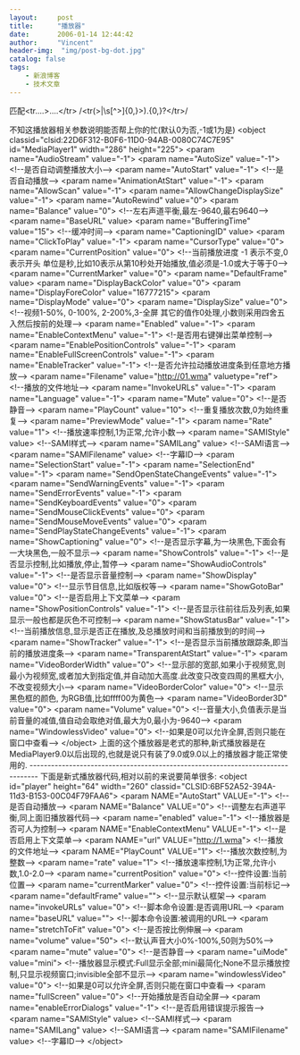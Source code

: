 ```yaml
---
layout:     post
title:      "播放器"
date:       2006-01-14 12:44:42
author:     "Vincent"
header-img:  "img/post-bg-dot.jpg"
catalog: false
tags:
    - 新浪博客
    - 技术文章
---
```




匹配&lt;tr....&gt;....&lt;/tr&gt; /&lt;tr(&gt;|\s[^&gt;]{0,}&gt;).{0,}?&lt;\/tr&gt;/
 
 

不知这播放器相关参数说明能否帮上你的忙(默认0为否,-1或1为是) &lt;object classid="clsid:22D6F312-B0F6-11D0-94AB-0080C74C7E95" id="MediaPlayer1" width="286" height="225"&gt; &lt;param name="AudioStream" value="-1"&gt; &lt;param name="AutoSize" value="-1"&gt; &lt;!--是否自动调整播放大小--&gt; &lt;param name="AutoStart" value="-1"&gt; &lt;!--是否自动播放--&gt; &lt;param name="AnimationAtStart" value="-1"&gt; &lt;param name="AllowScan" value="-1"&gt; &lt;param name="AllowChangeDisplaySize" value="-1"&gt; &lt;param name="AutoRewind" value="0"&gt; &lt;param name="Balance" value="0"&gt; &lt;!--左右声道平衡,最左-9640,最右9640--&gt; &lt;param name="BaseURL" value&gt; &lt;param name="BufferingTime" value="15"&gt; &lt;!--缓冲时间--&gt; &lt;param name="CaptioningID" value&gt; &lt;param name="ClickToPlay" value="-1"&gt; &lt;param name="CursorType" value="0"&gt; &lt;param name="CurrentPosition" value="0"&gt; &lt;!--当前播放进度 -1 表示不变,0表示开头 单位是秒,比如10表示从第10秒处开始播放,值必须是-1.0或大于等于0--&gt; &lt;param name="CurrentMarker" value="0"&gt; &lt;param name="DefaultFrame" value&gt; &lt;param name="DisplayBackColor" value="0"&gt; &lt;param name="DisplayForeColor" value="16777215"&gt; &lt;param name="DisplayMode" value="0"&gt; &lt;param name="DisplaySize" value="0"&gt; &lt;!--视频1-50%, 0-100%, 2-200%,3-全屏 其它的值作0处理,小数则采用四舍五入然后按前的处理--&gt; &lt;param name="Enabled" value="-1"&gt; &lt;param name="EnableContextMenu" value="-1"&gt; &lt;!-是否用右键弹出菜单控制--&gt; &lt;param name="EnablePositionControls" value="-1"&gt; &lt;param name="EnableFullScreenControls" value="-1"&gt; &lt;param name="EnableTracker" value="-1"&gt; &lt;!--是否允许拉动播放进度条到任意地方播放--&gt; &lt;param name="Filename" value="http://01.wma" valuetype="ref"&gt; &lt;!--播放的文件地址--&gt; &lt;param name="InvokeURLs" value="-1"&gt; &lt;param name="Language" value="-1"&gt; &lt;param name="Mute" value="0"&gt; &lt;!--是否静音--&gt; &lt;param name="PlayCount" value="10"&gt; &lt;!--重复播放次数,0为始终重复--&gt; &lt;param name="PreviewMode" value="-1"&gt; &lt;param name="Rate" value="1"&gt; &lt;!--播放速率控制,1为正常,允许小数--&gt; &lt;param name="SAMIStyle" value&gt; &lt;!--SAMI样式--&gt; &lt;param name="SAMILang" value&gt; &lt;!--SAMI语言--&gt; &lt;param name="SAMIFilename" value&gt; &lt;!--字幕ID--&gt; &lt;param name="SelectionStart" value="-1"&gt; &lt;param name="SelectionEnd" value="-1"&gt; &lt;param name="SendOpenStateChangeEvents" value="-1"&gt; &lt;param name="SendWarningEvents" value="-1"&gt; &lt;param name="SendErrorEvents" value="-1"&gt; &lt;param name="SendKeyboardEvents" value="0"&gt; &lt;param name="SendMouseClickEvents" value="0"&gt; &lt;param name="SendMouseMoveEvents" value="0"&gt; &lt;param name="SendPlayStateChangeEvents" value="-1"&gt; &lt;param name="ShowCaptioning" value="0"&gt; &lt;!--是否显示字幕,为一块黑色,下面会有一大块黑色,一般不显示--&gt; &lt;param name="ShowControls" value="-1"&gt; &lt;!--是否显示控制,比如播放,停止,暂停--&gt; &lt;param name="ShowAudioControls" value="-1"&gt; &lt;!--是否显示音量控制--&gt; &lt;param name="ShowDisplay" value="0"&gt; &lt;!--显示节目信息,比如版权等--&gt; &lt;param name="ShowGotoBar" value="0"&gt; &lt;!--是否启用上下文菜单--&gt; &lt;param name="ShowPositionControls" value="-1"&gt; &lt;!--是否显示往前往后及列表,如果显示一般也都是灰色不可控制--&gt; &lt;param name="ShowStatusBar" value="-1"&gt; &lt;!--当前播放信息,显示是否正在播放,及总播放时间和当前播放到的时间--&gt; &lt;param name="ShowTracker" value="-1"&gt; &lt;!--是否显示当前播放跟踪条,即当前的播放进度条--&gt; &lt;param name="TransparentAtStart" value="-1"&gt; &lt;param name="VideoBorderWidth" value="0"&gt; &lt;!--显示部的宽部,如果小于视频宽,则最小为视频宽,或者加大到指定值,并自动加大高度.此改变只改变四周的黑框大小,不改变视频大小--&gt; &lt;param name="VideoBorderColor" value="0"&gt; &lt;!--显示黑色框的颜色, 为RGB值,比如ffff00为黄色--&gt; &lt;param name="VideoBorder3D" value="0"&gt; &lt;param name="Volume" value="0"&gt; &lt;!--音量大小,负值表示是当前音量的减值,值自动会取绝对值,最大为0,最小为-9640--&gt; &lt;param name="WindowlessVideo" value="0"&gt; &lt;!--如果是0可以允许全屏,否则只能在窗口中查看--&gt; &lt;/object&gt; 上面的这个播放器是老式的那种,新式播放器是在MediaPlayer9.0以后出现的,也就是说只有装了9.0或9.0以上的播放器才能正常使用的. -------------------------------------------------------------------------------- 下面是新式播放器代码,相对以前的来说要简单很多: &lt;object id="player" height="64" width="260" classid="CLSID:6BF52A52-394A-11d3-B153-00C04F79FAA6"&gt; &lt;param NAME="AutoStart" VALUE="-1"&gt; &lt;!--是否自动播放--&gt; &lt;param NAME="Balance" VALUE="0"&gt; &lt;!--调整左右声道平衡,同上面旧播放器代码--&gt; &lt;param name="enabled" value="-1"&gt; &lt;!--播放器是否可人为控制--&gt; &lt;param NAME="EnableContextMenu" VALUE="-1"&gt; &lt;!--是否启用上下文菜单--&gt; &lt;param NAME="url" VALUE="http://1.wma"&gt; &lt;!--播放的文件地址--&gt; &lt;param NAME="PlayCount" VALUE="1"&gt; &lt;!--播放次数控制,为整数--&gt; &lt;param name="rate" value="1"&gt; &lt;!--播放速率控制,1为正常,允许小数,1.0-2.0--&gt; &lt;param name="currentPosition" value="0"&gt; &lt;!--控件设置:当前位置--&gt; &lt;param name="currentMarker" value="0"&gt; &lt;!--控件设置:当前标记--&gt; &lt;param name="defaultFrame" value=""&gt; &lt;!--显示默认框架--&gt; &lt;param name="invokeURLs" value="0"&gt; &lt;!--脚本命令设置:是否调用URL--&gt; &lt;param name="baseURL" value=""&gt; &lt;!--脚本命令设置:被调用的URL--&gt; &lt;param name="stretchToFit" value="0"&gt; &lt;!--是否按比例伸展--&gt; &lt;param name="volume" value="50"&gt; &lt;!--默认声音大小0%-100%,50则为50%--&gt; &lt;param name="mute" value="0"&gt; &lt;!--是否静音--&gt; &lt;param name="uiMode" value="mini"&gt; &lt;!--播放器显示模式:Full显示全部;mini最简化;None不显示播放控制,只显示视频窗口;invisible全部不显示--&gt; &lt;param name="windowlessVideo" value="0"&gt; &lt;!--如果是0可以允许全屏,否则只能在窗口中查看--&gt; &lt;param name="fullScreen" value="0"&gt; &lt;!--开始播放是否自动全屏--&gt; &lt;param name="enableErrorDialogs" value="-1"&gt; &lt;!--是否启用错误提示报告--&gt; &lt;param name="SAMIStyle" value&gt; &lt;!--SAMI样式--&gt; &lt;param name="SAMILang" value&gt; &lt;!--SAMI语言--&gt; &lt;param name="SAMIFilename" value&gt; &lt;!--字幕ID--&gt; &lt;/object&gt;




